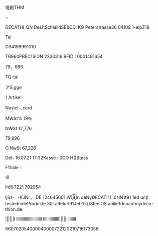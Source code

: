 唾創THM

~

DECATHI_ON
DeLItSchlaildSE&CD. KG
Peterstrasse36
04109 1-eipZ19

Tel

O34199991010

TR960PREC1SION
2230316
RFID : 0001481654

79，996

TQ-tal

アS,gge

1 Artikel

Nastel-､card

MWSt%
19％

NWSt
12,776

79,996

O.NwSt
67,226

Del- 16.07.21 17:32Kasse
: 0CO
H()Stess

F11iale :

4l

lrdll 7221
702054

ljS1- . -I(JNr， DE 124645601
W⑧r､deNyDECAT|11..0NN1t91 1ed
un(I testedeirleProdukte
30Ta9eldrl91JetZtk()StenlOS
anilie1denaufmydeca･thlon.de

||||||l llllllllllllllllllllllll llllIllllllllll|||||lllllllll

660702054000040000722120210716173058


